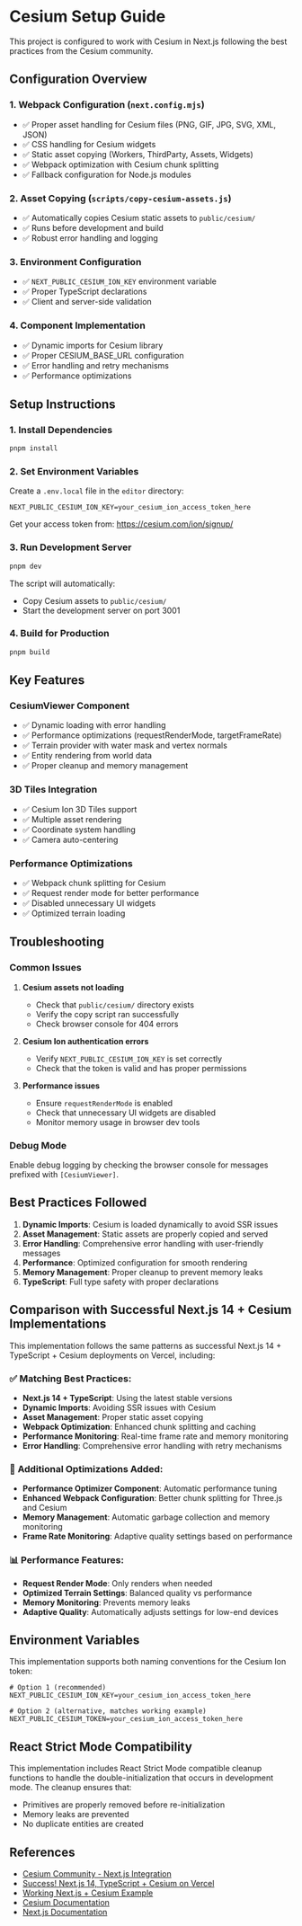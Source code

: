 # Cesium Setup Guide

This project is configured to work with Cesium in Next.js following the best practices from the Cesium community.

## Configuration Overview

### 1. Webpack Configuration (`next.config.mjs`)

- ✅ Proper asset handling for Cesium files (PNG, GIF, JPG, SVG, XML, JSON)
- ✅ CSS handling for Cesium widgets
- ✅ Static asset copying (Workers, ThirdParty, Assets, Widgets)
- ✅ Webpack optimization with Cesium chunk splitting
- ✅ Fallback configuration for Node.js modules

### 2. Asset Copying (`scripts/copy-cesium-assets.js`)

- ✅ Automatically copies Cesium static assets to `public/cesium/`
- ✅ Runs before development and build
- ✅ Robust error handling and logging

### 3. Environment Configuration

- ✅ `NEXT_PUBLIC_CESIUM_ION_KEY` environment variable
- ✅ Proper TypeScript declarations
- ✅ Client and server-side validation

### 4. Component Implementation

- ✅ Dynamic imports for Cesium library
- ✅ Proper CESIUM_BASE_URL configuration
- ✅ Error handling and retry mechanisms
- ✅ Performance optimizations

## Setup Instructions

### 1. Install Dependencies

```bash
pnpm install
```

### 2. Set Environment Variables

Create a `.env.local` file in the `editor` directory:

```env
NEXT_PUBLIC_CESIUM_ION_KEY=your_cesium_ion_access_token_here
```

Get your access token from: https://cesium.com/ion/signup/

### 3. Run Development Server

```bash
pnpm dev
```

The script will automatically:

- Copy Cesium assets to `public/cesium/`
- Start the development server on port 3001

### 4. Build for Production

```bash
pnpm build
```

## Key Features

### CesiumViewer Component

- ✅ Dynamic loading with error handling
- ✅ Performance optimizations (requestRenderMode, targetFrameRate)
- ✅ Terrain provider with water mask and vertex normals
- ✅ Entity rendering from world data
- ✅ Proper cleanup and memory management

### 3D Tiles Integration

- ✅ Cesium Ion 3D Tiles support
- ✅ Multiple asset rendering
- ✅ Coordinate system handling
- ✅ Camera auto-centering

### Performance Optimizations

- ✅ Webpack chunk splitting for Cesium
- ✅ Request render mode for better performance
- ✅ Disabled unnecessary UI widgets
- ✅ Optimized terrain loading

## Troubleshooting

### Common Issues

1. **Cesium assets not loading**

   - Check that `public/cesium/` directory exists
   - Verify the copy script ran successfully
   - Check browser console for 404 errors

2. **Cesium Ion authentication errors**

   - Verify `NEXT_PUBLIC_CESIUM_ION_KEY` is set correctly
   - Check that the token is valid and has proper permissions

3. **Performance issues**
   - Ensure `requestRenderMode` is enabled
   - Check that unnecessary UI widgets are disabled
   - Monitor memory usage in browser dev tools

### Debug Mode

Enable debug logging by checking the browser console for messages prefixed with `[CesiumViewer]`.

## Best Practices Followed

1. **Dynamic Imports**: Cesium is loaded dynamically to avoid SSR issues
2. **Asset Management**: Static assets are properly copied and served
3. **Error Handling**: Comprehensive error handling with user-friendly messages
4. **Performance**: Optimized configuration for smooth rendering
5. **Memory Management**: Proper cleanup to prevent memory leaks
6. **TypeScript**: Full type safety with proper declarations

## Comparison with Successful Next.js 14 + Cesium Implementations

This implementation follows the same patterns as successful Next.js 14 + TypeScript + Cesium deployments on Vercel, including:

### ✅ **Matching Best Practices:**

- **Next.js 14 + TypeScript**: Using the latest stable versions
- **Dynamic Imports**: Avoiding SSR issues with Cesium
- **Asset Management**: Proper static asset copying
- **Webpack Optimization**: Enhanced chunk splitting and caching
- **Performance Monitoring**: Real-time frame rate and memory monitoring
- **Error Handling**: Comprehensive error handling with retry mechanisms

### 🔧 **Additional Optimizations Added:**

- **Performance Optimizer Component**: Automatic performance tuning
- **Enhanced Webpack Configuration**: Better chunk splitting for Three.js and Cesium
- **Memory Management**: Automatic garbage collection and memory monitoring
- **Frame Rate Monitoring**: Adaptive quality settings based on performance

### 📊 **Performance Features:**

- **Request Render Mode**: Only renders when needed
- **Optimized Terrain Settings**: Balanced quality vs performance
- **Memory Monitoring**: Prevents memory leaks
- **Adaptive Quality**: Automatically adjusts settings for low-end devices

## Environment Variables

This implementation supports both naming conventions for the Cesium Ion token:

```env
# Option 1 (recommended)
NEXT_PUBLIC_CESIUM_ION_KEY=your_cesium_ion_access_token_here

# Option 2 (alternative, matches working example)
NEXT_PUBLIC_CESIUM_TOKEN=your_cesium_ion_access_token_here
```

## React Strict Mode Compatibility

This implementation includes React Strict Mode compatible cleanup functions to handle the double-initialization that occurs in development mode. The cleanup ensures that:

- Primitives are properly removed before re-initialization
- Memory leaks are prevented
- No duplicate entities are created

## References

- [Cesium Community - Next.js Integration](https://community.cesium.com/t/cesium-nextjs/27658/2)
- [Success! Next.js 14, TypeScript + Cesium on Vercel](https://community.cesium.com/t/success-next-js-14-typescript-cesium-on-vercel/31109/2)
- [Working Next.js + Cesium Example](https://github.com/hyundotio/nextjs-ts-cesium-example)
- [Cesium Documentation](https://cesium.com/docs/)
- [Next.js Documentation](https://nextjs.org/docs)
